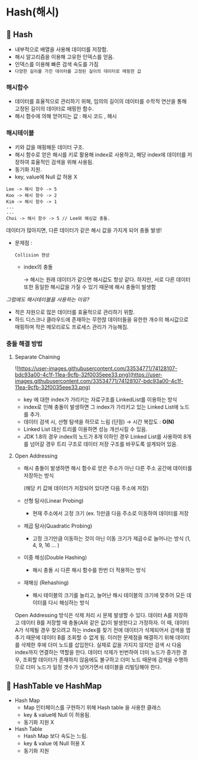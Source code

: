 # Hash(해시)

## 📌 Hash

- 내부적으로 배열을 사용해 데이터를 저장함.
- 해시 알고리즘을 이용해 고유한 인덱스를 얻음.
- 인덱스를 이용해 빠른 검색 속도를 가짐
- `다양한 길이를 가진 데이터를 고정된 길이의 데이터로 매핑한 값`

### 해시함수

- 데이터를 효율적으로 관리하기 위해, 임의의 길이의 데이터를 수학적 연산을 통해 고정된 길이의 데이터로 매핑한 함수.
- 해시 함수에 의해 얻어지는 값 : 해시 코드 , 해시

### 해시테이블

- 키와 값을 매핑해둔 데이터 구조.
- 해시 함수로 얻은 해시를 키로 활용해 index로 사용하고, 해당 index에 데이터를 저장하여 효율적인 검색을 위해 사용됨.
- 동기화 지원.
- key, value에 Null 값 허용 X

```
Lee -> 해시 함수 -> 5
Koo -> 해시 함수 -> 2
Kim -> 해시 함수 -> 1
...
...
Choi -> 해시 함수 -> 5 // Lee와 해싱값 충돌.
```

데이터가 많아지면, 다른 데이터가 같은 해시 값을 가지게 되어 충돌 발생!

- 문제점 : 

  ```
  Collision 현상
  ```

  - index의 충돌

    → 해시는 원래 데이터가 같으면 해시값도 항상 같다. 하지만, 서로 다른 데이터 또한 동일한 해시값을 가질 수 있기 때문에 해시 충돌이 발생함

*그럼에도 해시테이블을 사용하는 이유?*

- 적은 자원으로 많은 데이터를 효율적으로 관리하기 위함.
- 하드 디스크나 클라우드에 존재하는 무한핞 데이터들을 유한한 개수의 해시값으로 매핑하며 작은 메모리로도 프로세스 관리가 가능해짐.

### 충돌 해결 방법

1. Separate Chaining

   ![https://user-images.githubusercontent.com/33534771/74128107-bdc93a00-4c1f-11ea-9cfb-32f0035eee33.png](https://user-images.githubusercontent.com/33534771/74128107-bdc93a00-4c1f-11ea-9cfb-32f0035eee33.png)

   - key 에 대한 index가 가리키는 자료구조를 LinkedList를 이용하는 방식
   - index로 인해 충돌이 발생하면 그 index가 가리키고 있는 Linked List에 노드를 추가.
   - 데이터 검색 시, 선형 탐색을 하므로 느림 (단점) → 시간 복잡도 : **O(N)**
   - Linked List 대신 트리를 이용하면 성능 개선시킬 수 있음.
   - JDK 1.8의 경우 index의 노드가 8개 이하인 경우 Linked List를 사용하여 8개를 넘어갈 경우 트리 구조로 데이터 저장 구조를 바꾸도록 설계되어 있음.

2. Open Addressing

   - 해시 충돌이 발생하면 해시 함수로 얻은 주소가 아닌 다른 주소 공간에 데이터를 저장하는 방식

     (해당 키 값에 데이터가 저장되어 있다면 다음 주소에 저장)

   - 선형 탐사(Linear Probing)

     - 현재 주소에서 고정 크기 (ex. 1)만큼 다음 주소로 이동하여 데이터를 저장

   - 제곱 탐사(Quadratic Probing)

     - 고정 크기만큼 이동하는 것이 아닌 이동 크기가 제곱수로 늘어나는 방식 (1, 4, 9, 16 ... )

   - 이중 해싱(Double Hashing)

     - 해시 충돌 시 다른 해시 함수를 한번 더 적용하는 방식

   - 재해싱 (Rehashing)

     - 해시 테이블의 크기를 늘리고, 늘어난 해시 테이블의 크기에 맞추어 모든 데이터를 다시 해싱하는 방식

   Open Addressing 방식은 삭제 처리 시 문제 발생할 수 있다. 데이터 A를 저장하고 데이터 B를 저장할 때 충돌(A와 같은 값)이 발생한다고 가정하자. 이 때, 데이터 A가 삭제될 경우 찾으려고 하는 index를 찾기 전에 데이터가 삭제되어서 검색을 멈추기 때문에 데이터 B를 조회할 수 없게 됨. 이러한 문제점을 해결하기 위해 데이터를 삭제한 후에 더미 노드를 삽입한다. 실제로 값을 가지지 않지만 검색 시 다음 index까지 연결하는 역할을 한다. 데이터 삭제가 빈번하여 더미 노드가 증가한 경우, 조회할 데이터가 존재하지 않음에도 불구하고 더미 노드 때문에 검색을 수행하므로 더미 노드가 일정 갯수가 넘어가면서 테이블을 리빌딩해야 한다.

## 📌 HashTable ve HashMap

- Hash Map
  - Map 인터페이스를 구현하기 위해 Hash table 을 사용한 클래스
  - key & value에 Null 이 허용됨.
  - 동기화 지원 X
- Hash Table
  - Hash Map 보다 속도는 느림.
  - key & value 에 Null 허용 X
  - 동기화 지원